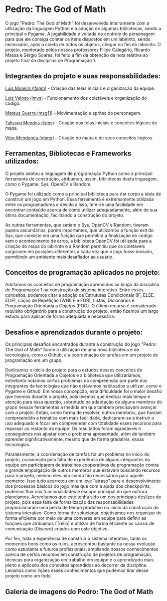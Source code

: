 # Pedro: The God of Math



O jogo "Pedro: The God of Math" foi desenvolvido inteiramente com a utilização da linguagem Python e a adoção de algumas bibliotecas, sendo a principal o Pygame. A jogabilidade é voltada no controle do personagem para que ele consiga coletar os itens dispostos em um labirinto, sendo necessário, após a coleta de todos os objetos, chegar no fim do labirinto. O projeto, mentorado pelos nossos professores Filipe Calegário, Ricardo Massa e Sérgio Soares, foi feito a fim da obtenção da nota relativa ao projeto final da disciplina de Programação 1.


## Integrantes do projeto e suas responsabilidades:

[Luís Moreira (lfsgm)](https://github.com/Luisgsm324) - Criação das telas iniciais e organização da equipe. 

[Luiz Veloso (lmvs)](https://github.com/luizzmg) - Funcionamento dos coletáveis e organização do código. 

[Mateus Guerra (msg11)](https://github.com/mateussguerra) - Movimentação e sprites do personagem. 

[Talisson Mendes (tsms)](https://github.com/talissonmendes) - Criação das telas iniciais e conceitos lógicos do mapa. 

[Vitor Mendonça (vhmq)](https://github.com/VitorMendonca62) - Criação do mapa e de seus conceitos lógicos. 


## Ferramentas, Bibliotecas e Frameworks utilizados: 

O projeto adotou a linguagem de programação Python como a principal ferramenta de construção, atribuindo, assim, bibliotecas desta linguagem, como o Pygame, Sys, OpenCV e Random.  

O Pygame foi utilizado como a principal biblioteca para dar corpo a ideia de construir um jogo em Python. Essa ferramenta é extremamente utilizada entre os programadores e devido a isso, tem-se uma facilidade em encontrar conteúdo acerca de como utilizar adequadamente, além de sua ótima documentação, facilitando a construção do projeto.  

As outras ferramentas, que seriam o Sys, OpenCV e Random, tiveram papéis secundários, porém importantes, que utilizamos a função exit do Sys, que consiste em uma função que permitirá a finalização do código sem o acontecimento de erros, a biblioteca OpenCV foi utilizada para a criação do mapa do labirinto e a Random permitiu que os coletáveis surgissem em posições diferentes a cada vez que o jogo fosse iniciado, permitindo um ambiente mais desafiador ao usuário. 

## Conceitos de programação aplicados no projeto: 

Adotamos os conceitos de programação aprendidos ao longo da disciplina de Programação 1 na construção do sistema interativo. Entre esses conceitos, podemos citar a adoção de Estruturas Condicionais (IF, ELSE, ELIF), Laços de Repetição (WHILE e FOR), Listas, Dicionários e Programação Orientada a Objetos (POO). O último recurso é considerado requisito obrigatório para a construção do projeto, então fizemos um largo estudo para aplicar de forma adequada e necessária.  

## Desafios e aprendizados durante o projeto: 

Os principais desafios encontrados durante a construção do jogo "Pedro: The God of Math" foram a utilização de uma nova biblioteca e de tecnologias, como o Github, e a coordenação de tarefas em um projeto de programação em um grupo.  

Dedicamos o início do projeto para o estudos desses conceitos de Programação Orientada a Objetos e a biblioteca que utilizaríamos, entretanto notamos certos problemas na compreensão por parte dos integrantes de tecnologias que não estávamos habituados a utilizar, como o Pygame e Github. Em nossa concepção, esta dificuldade foi o maior desafio que tivemos durante o projeto, pois tivemos que dedicar mais tempo e atenção para essa questão, sobretudo na adaptação de alguns membros do grupo nessas ferramentas a medida em que também precisavam avançar com o projeto. Então, como forma de resolver, outros membros, que haviam compreendido a temática com mais facilidade, dedicaram-se a instruir o uso adequado e focar em compreender com totalidade esses recursos para repassar ao restante da equipe. Os resultados foram agradáveis e conseguimos nos ajustar com o problema apresentado, além de também aprender significativamente, mesmo que de forma gradativa, essas tecnologias.   

Paralelamente, a coordenação de tarefas foi um problema no início do projeto, ocasionado pela falta de experiência de alguns integrantes da equipe em participarem de trabalhos cooperativos de programação contra a grande empolgação de outros membros que estavam buscando recursos para o projeto, mesmo eles não sendo tão necessários para aquele momento. Isso tudo acarretou em um leve "atraso" para o desenvolvimento dos processos básicos do jogo mas que com a ajuda dos checkpoints, podemos fluir nas funcionalidades e escopo principal do que outrora planejamos. Acreditamos que este tenha sido um dos principais deslizes do projeto, pois essa falta de formalização das responsabilidades proporcionaram uma perda de tempo produtivo no início da construção do sistema interativo. Como forma de solucionar, objetivamos nos organizar de forma eficiente por meio de uma conversa em equipe para definir as funções que atribuímos (Trello) e utilizar de forma eficiente os canais de comunicação (Discord) criados com este objetivo.  

Por fim, toda a experiência de construir o sistema interativo, tanto os momentos bons como os ruins, acrescentou bastante na nossa evolução como estudante e futuros profissionais, ampliando nossos conhecimentos acerca de certos recursos em construção de projetos de programação, técnicas para organização em trabalho em equipe e o aprendizado mais pleno e aplicado dos conceitos aprendidos ao decorrer da disciplina. Levamos como lições esses conhecimentos que pudemos tirar desse projeto como um todo. 

## Galeria de imagens do Pedro: The God of Math
